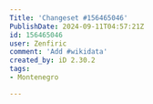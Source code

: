 ```yaml
---
Title: 'Changeset #156465046'
PublishDate: 2024-09-11T04:57:21Z
id: 156465046
user: Zenfiric
comment: 'Add #wikidata'
created_by: iD 2.30.2
tags:
- Montenegro

---
```

